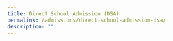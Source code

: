 ```yaml
---
title: Direct School Admission (DSA)
permalink: /admissions/direct-school-admission-dsa/
description: ""
---
```

